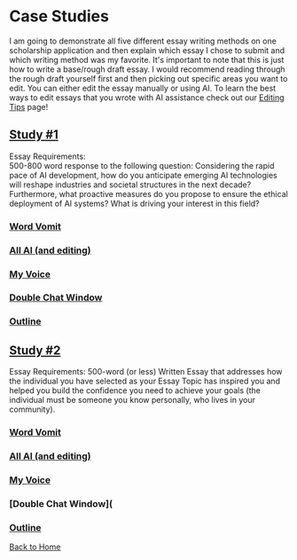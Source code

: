 # Case Studies

I am going to demonstrate all five different essay writing methods on one scholarship application and then explain which essay I chose to submit and which writing method was my favorite. It's important to note that this is just how to write a base/rough draft essay. I would recommend reading through the rough draft yourself first and then picking out specific areas you want to edit. You can either edit the essay manually or using AI. To learn the best ways to edit essays that you wrote with AI assistance check out our [Editing Tips](Editing-Tips.md) page! 

## [Study #1](https://www.nshss.org/scholarships/s/nshss-artificial-intelligence-ai-innovation-scholarship/)
Essay Requirements:  
500-800 word response to the following question: Considering the rapid pace of AI development, how do you anticipate emerging AI technologies will reshape industries and societal structures in the next decade? Furthermore, what proactive measures do you propose to ensure the ethical deployment of AI systems? What is driving your interest in this field? 
### [Word Vomit](https://chatgpt.com/share/66e7aff3-d2f4-800f-807c-4c5435de4fa2)
### [All AI (and editing)](https://chatgpt.com/share/9dd5e29c-2b92-4726-b47d-ee8674299e5b)
### [My Voice](https://chatgpt.com/share/66e7b817-57d4-800f-90f2-ef6437d9f546)
### [Double Chat Window](https://chatgpt.com/share/66e7b678-49a8-800f-ae3b-c8abd0f7a4c6)
### [Outline](https://chatgpt.com/share/66e7b3ca-b504-800f-bb04-c2988408cf1b)


## [Study #2](https://www.regions.com/about-regions/diversity-equity-inclusion/supporting-communities/essay-contest-scholarship)
Essay Requirements: 500-word (or less) Written Essay that addresses how the individual you have selected as your Essay Topic has inspired you and helped you build the confidence you need to achieve your goals (the individual must be someone you know personally, who lives in your community). 

### [Word Vomit](https://poe.com/s/aOCvA84xE2kaHFRZLb1z)
### [All AI (and editing)](https://poe.com/s/gvGaCCIPkwey7KBQuzhF)
### [My Voice](https://poe.com/s/HGv2Xhq6L0a80OUPmK7y)
### [Double Chat Window](
### [Outline](https://poe.com/s/Zz4G95OBoSadlukUJBCm)

[Back to Home](README.md)
